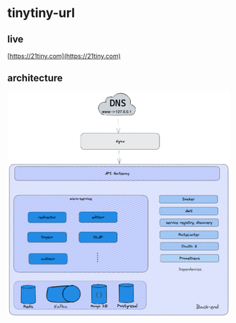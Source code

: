 # tinytiny-url
## live
[https://21tiny.com](https://21tiny.com)
## architecture
![architecture.png](architecture.png)